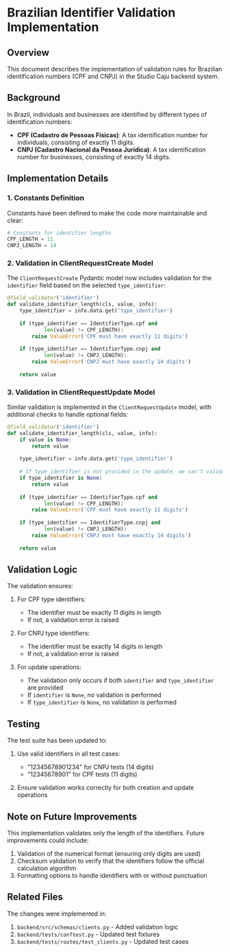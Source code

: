# Brazilian Identifier Validation Implementation

## Overview

This document describes the implementation of validation rules for Brazilian identification numbers (CPF and CNPJ) in the Studio Caju backend system.

## Background

In Brazil, individuals and businesses are identified by different types of identification numbers:

- **CPF (Cadastro de Pessoas Físicas)**: A tax identification number for individuals, consisting of exactly 11 digits.
- **CNPJ (Cadastro Nacional da Pessoa Jurídica)**: A tax identification number for businesses, consisting of exactly 14 digits.

## Implementation Details

### 1. Constants Definition

Constants have been defined to make the code more maintainable and clear:

```python
# Constants for identifier lengths
CPF_LENGTH = 11
CNPJ_LENGTH = 14
```

### 2. Validation in ClientRequestCreate Model

The `ClientRequestCreate` Pydantic model now includes validation for the `identifier` field based on the selected `type_identifier`:

```python
@field_validator('identifier')
def validate_identifier_length(cls, value, info):
    type_identifier = info.data.get('type_identifier')
    
    if (type_identifier == IdentifierType.cpf and 
            len(value) != CPF_LENGTH):
        raise ValueError('CPF must have exactly 11 digits')
    
    if (type_identifier == IdentifierType.cnpj and 
            len(value) != CNPJ_LENGTH):
        raise ValueError('CNPJ must have exactly 14 digits')
        
    return value
```

### 3. Validation in ClientRequestUpdate Model

Similar validation is implemented in the `ClientRequestUpdate` model, with additional checks to handle optional fields:

```python
@field_validator('identifier')
def validate_identifier_length(cls, value, info):
    if value is None:
        return value
        
    type_identifier = info.data.get('type_identifier')
    
    # If type_identifier is not provided in the update, we can't validate
    if type_identifier is None:
        return value
        
    if (type_identifier == IdentifierType.cpf and 
            len(value) != CPF_LENGTH):
        raise ValueError('CPF must have exactly 11 digits')
    
    if (type_identifier == IdentifierType.cnpj and 
            len(value) != CNPJ_LENGTH):
        raise ValueError('CNPJ must have exactly 14 digits')
        
    return value
```

## Validation Logic

The validation ensures:

1. For CPF type identifiers:
   - The identifier must be exactly 11 digits in length
   - If not, a validation error is raised

2. For CNPJ type identifiers:
   - The identifier must be exactly 14 digits in length
   - If not, a validation error is raised

3. For update operations:
   - The validation only occurs if both `identifier` and `type_identifier` are provided
   - If `identifier` is `None`, no validation is performed
   - If `type_identifier` is `None`, no validation is performed

## Testing

The test suite has been updated to:

1. Use valid identifiers in all test cases:
   - "12345678901234" for CNPJ tests (14 digits)
   - "12345678901" for CPF tests (11 digits)

2. Ensure validation works correctly for both creation and update operations

## Note on Future Improvements

This implementation validates only the length of the identifiers. Future improvements could include:

1. Validation of the numerical format (ensuring only digits are used)
2. Checksum validation to verify that the identifiers follow the official calculation algorithm
3. Formatting options to handle identifiers with or without punctuation

## Related Files

The changes were implemented in:

1. `backend/src/schemas/clients.py` - Added validation logic
2. `backend/tests/conftest.py` - Updated test fixtures
3. `backend/tests/routes/test_clients.py` - Updated test cases 